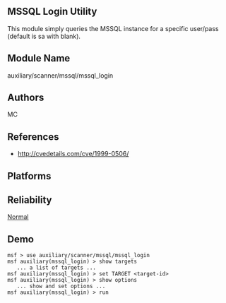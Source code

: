 ## MSSQL Login Utility

This module simply queries the MSSQL instance for a specific 
user/pass (default is sa with blank).


## Module Name
auxiliary/scanner/mssql/mssql_login

## Authors
MC


## References
* http://cvedetails.com/cve/1999-0506/




## Platforms


## Reliability
[Normal](https://github.com/rapid7/metasploit-framework/wiki/Exploit-Ranking)

## Demo

```
msf > use auxiliary/scanner/mssql/mssql_login
msf auxiliary(mssql_login) > show targets
   ... a list of targets ...
msf auxiliary(mssql_login) > set TARGET <target-id>
msf auxiliary(mssql_login) > show options
   ... show and set options ...
msf auxiliary(mssql_login) > run
```
    
    